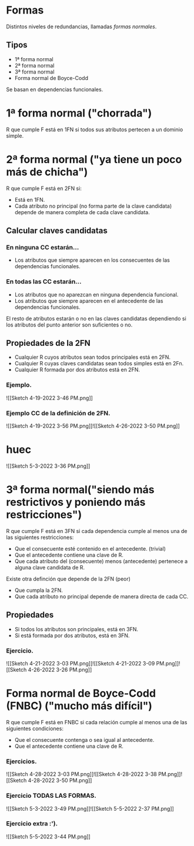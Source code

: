 

# Formas
Distintos niveles de redundancias, llamadas _formas normales_.

## Tipos

* 1ª forma normal
* 2ª forma normal
* 3ª forma normal
* Forma normal de Boyce-Codd


Se basan en dependencias funcionales.


# 1ª forma normal ("chorrada")

R que cumple F está en 1FN si todos sus atributos pertecen a un dominio simple.


# 2ª forma normal ("ya tiene un poco más de chicha")

R que cumple F está en 2FN si:

* Está en 1FN.
* Cada atributo no principal (no forma parte de la clave candidata) depende de manera completa de cada clave candidata.



## Calcular claves candidatas

### En ninguna CC estarán...

* Los atributos que siempre aparecen en los consecuentes de las dependencias funcionales.

### En todas las CC estarán...

* Los atributos que no aparezcan en ninguna dependencia funcional.
* Los atributos que siempre aparecen en el antecedente de las dependencias funcionales.

El resto de atributos estarán o no en las claves candidatas dependiendo si los atributos del punto anterior son suficientes o no.


## Propiedades de la 2FN

* Cualquier R cuyos atributos sean todos principales está en 2FN.
* Cualquier R cuyas claves candidatas sean todos simples está en 2Fn.
* Cualquier R formada por dos atributos está en 2FN.




### Ejemplo.

![[Sketch 4-19-2022 3-46 PM.png]]


### Ejemplo CC de la definición de 2FN.

![[Sketch 4-19-2022 3-56 PM.png]]![[Sketch 4-26-2022 3-50 PM.png]]

# huec

![[Sketch 5-3-2022 3-36 PM.png]]

# 3ª forma normal("siendo más restrictivos y poniendo más restricciones")

R que cumple F está en 3FN si cada dependencia cumple al menos una de las siguientes restricciones:

* Que el consecuente esté contenido en el antecedente. (trivial)
* Que el antecedente contiene una clave de R.
* Que cada atributo del (consecuente) menos (antecedente) pertenece a alguna clave candidata de R.


Existe otra definción que depende de la 2FN (peor)

* Que cumpla la 2FN.
* Que cada atributo no principal depende de manera directa de cada CC.



## Propiedades

* Si todos los atributos son principales, está en 3FN.
* Si está formada por dos atributos, está en 3FN.



### Ejercicio.

![[Sketch 4-21-2022 3-03 PM.png]]![[Sketch 4-21-2022 3-09 PM.png]]![[Sketch 4-26-2022 3-26 PM.png]]



# Forma normal de Boyce-Codd (FNBC) ("mucho más difícil")

R que cumple F está en FNBC si cada relación cumple al menos una de las siguientes condiciones:

* Que el consecuente contenga o sea igual al antecedente.
* Que el antecedente contiene una clave de R.



### Ejercicios.

![[Sketch 4-28-2022 3-03 PM.png]]![[Sketch 4-28-2022 3-38 PM.png]]![[Sketch 4-28-2022 3-50 PM.png]]


### Ejercicio TODAS LAS FORMAS.

![[Sketch 5-3-2022 3-49 PM.png]]![[Sketch 5-5-2022 2-37 PM.png]]


### Ejercicio extra :').

![[Sketch 5-5-2022 3-44 PM.png]]
